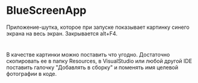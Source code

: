 # BlueScreenApp
Приложение-шутка, которое при запуске показывает картинку синего экрана на весь экран. Закрывается alt+F4. <br/>
#
В качестве картинки можно поставить что угодно. Достаточно скопировать ее в папку Resources, в VisualStudio или любой другой IDE поставить галочку 
"Добавлять в сборку" и поменять имя целевой фотографии в коде.


